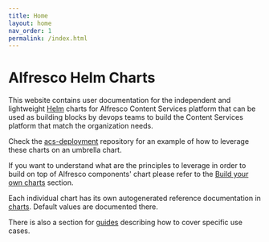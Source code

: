 ```yaml
---
title: Home
layout: home
nav_order: 1
permalink: /index.html
---
```


# Alfresco Helm Charts

This website contains user documentation for the independent and lightweight
[Helm](https://helm.sh) charts for Alfresco Content Services platform that can
be used as building blocks by devops teams to build the Content Services
platform that match the organization needs.

Check the [acs-deployment](https://github.com/Alfresco/acs-deployment/)
repository for an example of how to leverage these charts on an umbrella chart.

If you want to understand what are the principles to leverage in order to build
on top of Alfresco components' chart please refer to the
[Build your own charts](build-your-own-charts.md) section.

Each individual chart has its own autogenerated reference documentation in
[charts](reference.md). Default values are documented there.

There is also a section for [guides](guides.md) describing how to cover specific use cases.
